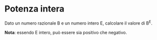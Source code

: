 # Potenza intera

Dato un numero razionale B e un numero intero E, calcolare il valore di B<sup>E</sup>.

**Nota**: essendo E intero, può essere sia positivo che negativo.
